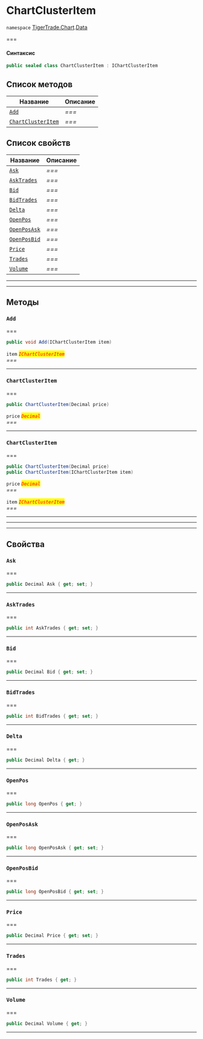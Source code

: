 # ChartClusterItem

`namespace` [TigerTrade.Chart](../../../).[Data](./)

\===

#### Синтаксис

```csharp
public sealed class ChartClusterItem : IChartClusterItem
```

## Список методов

| Название                                                             | Описание |
| -------------------------------------------------------------------- | -------- |
| [`Add`](chartclusteritem.cs.md#method-add)                           | _===_    |
| [`ChartClusterItem`](chartclusteritem.cs.md#method-chartclusteritem) | _===_    |

## Список свойств

| Название                                                   | Описание |
| ---------------------------------------------------------- | -------- |
| [`Ask`](chartclusteritem.cs.md#property-ask)               | _===_    |
| [`AskTrades`](chartclusteritem.cs.md#property-asktrades)   | _===_    |
| [`Bid`](chartclusteritem.cs.md#property-bid)               | _===_    |
| [`BidTrades`](chartclusteritem.cs.md#property-bidtrades)   | _===_    |
| [`Delta`](chartclusteritem.cs.md#property-delta)           | _===_    |
| [`OpenPos`](chartclusteritem.cs.md#property-openpos)       | _===_    |
| [`OpenPosAsk`](chartclusteritem.cs.md#property-openposask) | _===_    |
| [`OpenPosBid`](chartclusteritem.cs.md#property-openposbid) | _===_    |
| [`Price`](chartclusteritem.cs.md#property-price)           | _===_    |
| [`Trades`](chartclusteritem.cs.md#property-trades)         | _===_    |
| [`Volume`](chartclusteritem.cs.md#property-volume)         | _===_    |

***

***

## Методы

### `Add` <a href="#method-add" id="method-add"></a>

\===

```csharp
public void Add(IChartClusterItem item)
```

`item` _<mark style="color:red;">`IChartClusterItem`</mark>_\
_===_

***

### `ChartClusterItem` <a href="#method-chartclusteritem" id="method-chartclusteritem"></a>

\===

```csharp
public ChartClusterItem(Decimal price)
```

`price` _<mark style="color:red;">`Decimal`</mark>_\
_===_

***

### `ChartClusterItem` <a href="#method-chartclusteritem" id="method-chartclusteritem"></a>

\===

```csharp
public ChartClusterItem(Decimal price)
public ChartClusterItem(IChartClusterItem item)
```

`price` _<mark style="color:red;">`Decimal`</mark>_\
_===_

`item` _<mark style="color:red;">`IChartClusterItem`</mark>_\
_===_

***

***

***

## Свойства

### `Ask` <a href="#property-ask" id="property-ask"></a>

\===

```csharp
public Decimal Ask { get; set; }
```

***

### `AskTrades` <a href="#property-asktrades" id="property-asktrades"></a>

\===

```csharp
public int AskTrades { get; set; }
```

***

### `Bid` <a href="#property-bid" id="property-bid"></a>

\===

```csharp
public Decimal Bid { get; set; }
```

***

### `BidTrades` <a href="#property-bidtrades" id="property-bidtrades"></a>

\===

```csharp
public int BidTrades { get; set; }
```

***

### `Delta` <a href="#property-delta" id="property-delta"></a>

\===

```csharp
public Decimal Delta { get; }
```

***

### `OpenPos` <a href="#property-openpos" id="property-openpos"></a>

\===

```csharp
public long OpenPos { get; }
```

***

### `OpenPosAsk` <a href="#property-openposask" id="property-openposask"></a>

\===

```csharp
public long OpenPosAsk { get; set; }
```

***

### `OpenPosBid` <a href="#property-openposbid" id="property-openposbid"></a>

\===

```csharp
public long OpenPosBid { get; set; }
```

***

### `Price` <a href="#property-price" id="property-price"></a>

\===

```csharp
public Decimal Price { get; set; }
```

***

### `Trades` <a href="#property-trades" id="property-trades"></a>

\===

```csharp
public int Trades { get; }
```

***

### `Volume` <a href="#property-volume" id="property-volume"></a>

\===

```csharp
public Decimal Volume { get; }
```

***
